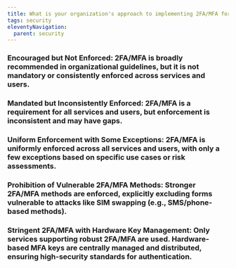 ```yaml
---
title: What is your organization's approach to implementing 2FA/MFA for securing access?
tags: security
eleventyNavigation:
  parent: security
---
```


### **Encouraged but Not Enforced:** 2FA/MFA is broadly recommended in organizational guidelines, but it is not mandatory or consistently enforced across services and users.

### **Mandated but Inconsistently Enforced:** 2FA/MFA is a requirement for all services and users, but enforcement is inconsistent and may have gaps.

### **Uniform Enforcement with Some Exceptions:** 2FA/MFA is uniformly enforced across all services and users, with only a few exceptions based on specific use cases or risk assessments.

### **Prohibition of Vulnerable 2FA/MFA Methods:** Stronger 2FA/MFA methods are enforced, explicitly excluding forms vulnerable to attacks like SIM swapping (e.g., SMS/phone-based methods).

### **Stringent 2FA/MFA with Hardware Key Management:** Only services supporting robust 2FA/MFA are used. Hardware-based MFA keys are centrally managed and distributed, ensuring high-security standards for authentication.
